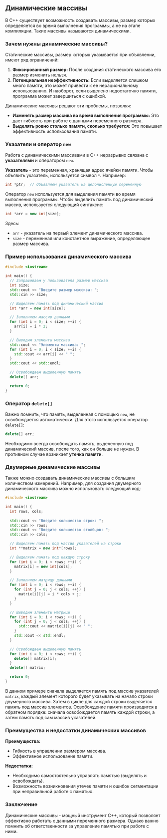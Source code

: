 ## Динамические массивы

В C++ существует возможность создавать массивы, размер которых определяется во время выполнения программы, а не на этапе компиляции. Такие массивы называются динамическими.

### Зачем нужны динамические массивы?

Статические массивы, размер которых указывается при объявлении, имеют ряд ограничений:

1. **Фиксированный размер:** После создания статического массива его размер изменить нельзя.
2. **Потенциальная неэффективность:** Если выделяется слишком много памяти, это может привести к ее нерациональному использованию. И наоборот, если выделено недостаточно памяти, программа может завершиться с ошибкой.

Динамические массивы решают эти проблемы, позволяя:

* **Изменять размер массива во время выполнения программы:**  Это дает гибкость при работе с данными переменного размера.
* **Выделять ровно столько памяти, сколько требуется:** Это повышает эффективность использования памяти.

### Указатели и оператор `new`

Работа с динамическими массивами в C++ неразрывно связана с **указателями** и оператором `new`.

**Указатель** - это переменная, хранящая адрес ячейки памяти.  Чтобы объявить указатель, используется символ `*`.  Например:

```c++
int *ptr;  // Объявляем указатель на целочисленную переменную
```

Оператор `new` используется для выделения памяти во время выполнения программы.  Чтобы выделить память под динамический массив, используется следующий синтаксис:

```c++
int *arr = new int[size]; 
```

Здесь:

* `arr` - указатель на первый элемент динамического массива.
* `size` - переменная или константное выражение, определяющее размер массива.

### Пример использования динамического массива

```c++
#include <iostream>

int main() {
  // Запрашиваем у пользователя размер массива
  int size;
  std::cout << "Введите размер массива: ";
  std::cin >> size;

  // Выделяем память под динамический массив
  int *arr = new int[size];

  // Заполняем массив данными
  for (int i = 0; i < size; ++i) {
    arr[i] = i * 2;
  }

  // Выводим элементы массива
  std::cout << "Элементы массива: ";
  for (int i = 0; i < size; ++i) {
    std::cout << arr[i] << " ";
  }
  std::cout << std::endl;

  // Освобождаем выделенную память
  delete[] arr; 

  return 0;
}
```

### Оператор `delete[]`

Важно помнить, что память, выделенная с помощью `new`, не освобождается автоматически.  Для этого используется оператор `delete[]`:

```c++
delete[] arr; 
```

Необходимо всегда освобождать память, выделенную под динамический массив, после того, как он больше не нужен. В противном случае возникает **утечка памяти**.

### Двумерные динамические массивы

Также можно создавать динамические массивы с большим количеством измерений. Например, для создания двумерного динамического массива можно использовать следующий код:

```c++
#include <iostream>

int main() {
  int rows, cols;
  
  std::cout << "Введите количество строк: ";
  std::cin >> rows;
  std::cout << "Введите количество столбцов: ";
  std::cin >> cols;

  // Выделяем память под массив указателей на строки
  int **matrix = new int*[rows];

  // Выделяем память под каждую строку
  for (int i = 0; i < rows; ++i) {
    matrix[i] = new int[cols];
  }

  // Заполняем матрицу данными
  for (int i = 0; i < rows; ++i) {
    for (int j = 0; j < cols; ++j) {
      matrix[i][j] = i * cols + j;
    }
  }

  // Выводим элементы матрицы
  for (int i = 0; i < rows; ++i) {
    for (int j = 0; j < cols; ++j) {
      std::cout << matrix[i][j] << " ";
    }
    std::cout << std::endl;
  }

  // Освобождаем выделенную память
  for (int i = 0; i < rows; ++i) {
    delete[] matrix[i];
  }
  delete[] matrix;

  return 0;
}
```

В данном примере сначала выделяется память под массив указателей `matrix`, каждый элемент которого будет указывать на начало строки двумерного массива. Затем в цикле для каждой строки выделяется память под массив элементов. Освобождение памяти производится в обратном порядке: сначала освобождается память каждой строки, а затем память под сам массив указателей.

### Преимущества и недостатки динамических массивов

**Преимущества:**

* Гибкость в управлении размером массива.
* Эффективное использование памяти.

**Недостатки:**

* Необходимо самостоятельно управлять памятью (выделять и освобождать).
* Возможность возникновения утечек памяти и ошибок сегментации при неправильной работе с памятью.

### Заключение

Динамические массивы - мощный инструмент C++, который позволяет эффективно работать с данными переменного размера.  Однако важно помнить об ответственности за управление памятью при работе с ними. 
